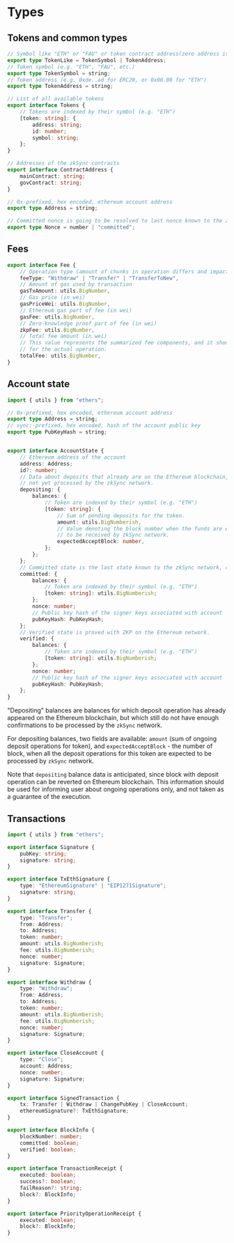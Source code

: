# Types

## Tokens and common types

```typescript
// Symbol like "ETH" or "FAU" or token contract address(zero address is implied for "ETH").
export type TokenLike = TokenSymbol | TokenAddress;
// Token symbol (e.g. "ETH", "FAU", etc.)
export type TokenSymbol = string;
// Token address (e.g. 0xde..ad for ERC20, or 0x00.00 for "ETH")
export type TokenAddress = string;

// List of all available tokens
export interface Tokens {
    // Tokens are indexed by their symbol (e.g. "ETH")
    [token: string]: {
        address: string;
        id: number;
        symbol: string;
    };
}

// Addresses of the zkSync contracts
export interface ContractAddress {
    mainContract: string;
    govContract: string;
}

// 0x-prefixed, hex encoded, ethereum account address
export type Address = string;

// Committed nonce is going to be resolved to last nonce known to the zkSync network
export type Nonce = number | "committed";
```

## Fees

```typescript
export interface Fee {
    // Operation type (amount of chunks in operation differs and impacts the total fee).
    feeType: "Withdraw" | "Transfer" | "TransferToNew",
    // Amount of gas used by transaction
    gasTxAmount: utils.BigNumber,
    // Gas price (in wei)
    gasPriceWei: utils.BigNumber,
    // Ethereum gas part of fee (in wei)
    gasFee: utils.BigNumber,
    // Zero-knowledge proof part of fee (in wei)
    zkpFee: utils.BigNumber,
    // Total fee amount (in wei)
    // This value represents the summarized fee components, and it should be used as a fee
    // for the actual operation.
    totalFee: utils.BigNumber,
}
```

## Account state

```typescript
import { utils } from "ethers";

// 0x-prefixed, hex encoded, ethereum account address
export type Address = string;
// sync:-prefixed, hex encoded, hash of the account public key
export type PubKeyHash = string;


export interface AccountState {
    // Ethereum address of the account
    address: Address;
    id?: number;
    // Data about deposits that already are on the Ethereum blockchain, but
    // not yet processed by the zkSync network.
    depositing: {
        balances: {
            // Token are indexed by their symbol (e.g. "ETH")
            [token: string]: {
                // Sum of pending deposits for the token.
                amount: utils.BigNumberish,
                // Value denoting the block number when the funds are expected
                // to be received by zkSync network.
                expectedAcceptBlock: number,
            };
        };
    };
    // Committed state is the last state known to the zkSync network, can be ahead of verified state
    committed: {
        balances: {
            // Token are indexed by their symbol (e.g. "ETH")
            [token: string]: utils.BigNumberish;
        };
        nonce: number;
        // Public key hash of the signer keys associated with account
        pubKeyHash: PubKeyHash;
    };
    // Verified state is proved with ZKP on the Ethereum network.
    verified: {
        balances: {
            // Token are indexed by their symbol (e.g. "ETH")
            [token: string]: utils.BigNumberish;
        };
        nonce: number;
        // Public key hash of the signer keys associated with account
        pubKeyHash: PubKeyHash;
    };
}
```

"Depositing" balances are balances for which deposit operation has already appeared on the Ethereum blockchain,
but which still do not have enough confirmations to be processed by the `zkSync` network.

For depositing balances, two fields are available: `amount` (sum of ongoing deposit operations for token), and
`expectedAcceptBlock` - the number of block, when all the deposit operations for this token are expected to be
processed by `zkSync` network.

Note that `depositing` balance data is anticipated, since block with deposit operation can be reverted on
Ethereum blockchain. This information should be used for informing user about ongoing operations only, and not
taken as a guarantee of the execution. 

## Transactions

```typescript
import { utils } from "ethers";

export interface Signature {
    pubKey: string;
    signature: string;
}

export interface TxEthSignature {
    type: "EthereumSignature" | "EIP1271Signature";
    signature: string;
}

export interface Transfer {
    type: "Transfer";
    from: Address;
    to: Address;
    token: number;
    amount: utils.BigNumberish;
    fee: utils.BigNumberish;
    nonce: number;
    signature: Signature;
}

export interface Withdraw {
    type: "Withdraw";
    from: Address;
    to: Address;
    token: number;
    amount: utils.BigNumberish;
    fee: utils.BigNumberish;
    nonce: number;
    signature: Signature;
}

export interface CloseAccount {
    type: "Close";
    account: Address;
    nonce: number;
    signature: Signature;
}

export interface SignedTransaction {
    tx: Transfer | Withdraw | ChangePubKey | CloseAccount;
    ethereumSignature?: TxEthSignature;
}

export interface BlockInfo {
    blockNumber: number;
    committed: boolean;
    verified: boolean;
}

export interface TransactionReceipt {
    executed: boolean;
    success?: boolean;
    failReason?: string;
    block?: BlockInfo;
}

export interface PriorityOperationReceipt {
    executed: boolean;
    block?: BlockInfo;
}
```

